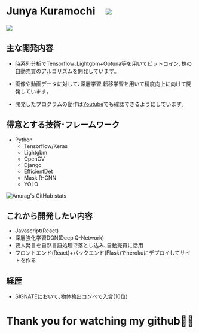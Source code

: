 # Junya Kuramochi　![](https://komarev.com/ghpvc/?username=JUNYA-727)


![](https://github-profile-summary-cards.vercel.app/api/cards/profile-details?username=JUNYA-727&theme=monokai)

## 主な開発内容
- 時系列分析でTensorflow､Lightgbm+Optuna等を用いてビットコイン､株の自動売買のアルゴリズムを開発しています｡

- 画像や動画データに対して､深層学習,転移学習を用いて精度向上に向けて開発しています｡

- 開発したプログラムの動作は[Youtube](https://www.youtube.com/watch?v=iYd_ez8LPas&ab_channel=KuramochiJunya)でも確認できるようにしています｡

## 得意とする技術･フレームワーク
- Python
  - Tensorflow/Keras
  - Lightgbm
  - OpenCV
  - Django
  - EfficientDet
  - Mask R-CNN
  - YOLO

![Anurag's GitHub stats](https://github-readme-stats.vercel.app/api?username=JUNYA-727&show_icons=true&theme=monokai)


## これから開発したい内容
- Javascript(React)
- 深層強化学習DQN(Deep Q-Network)
- 要人発言を自然言語処理で落とし込み､自動売買に活用
- フロントエンド(React)+バックエンド(Flask)でherokuにデプロイしてサイトを作る

## 経歴
- SIGNATEにおいて､物体検出コンペで入賞(10位)

# Thank you for watching my github🙇‍♂️
